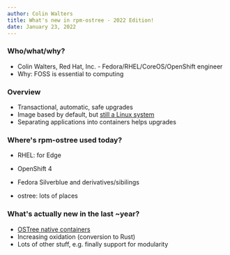 ```yaml
---
author: Colin Walters
title: What's new in rpm-ostree - 2022 Edition!
date: January 23, 2022
---
```


<!-- https://devconfcz2022.sched.com/event/siFe/whats-new-in-rpm-ostree-2022-edition -->

### Who/what/why?

- Colin Walters, Red Hat, Inc. - Fedora/RHEL/CoreOS/OpenShift engineer
- Why: FOSS is essential to computing

### Overview

- Transactional, automatic, safe upgrades
- Image based by default, but [still a Linux system](https://blog.verbum.org/2019/12/23/starting-from-open-and-foss/)
- Separating applications into containers helps upgrades

### Where's rpm-ostree used today?

- RHEL: for Edge
- OpenShift 4
- Fedora Silverblue and derivatives/sibilings

- ostree: lots of places

### What's actually new in the last ~year?

- [OSTree native containers](https://fedoraproject.org/wiki/Changes/OstreeNativeContainer)
- Increasing oxidation (conversion to Rust)
- Lots of other stuff, e.g. finally support for modularity
